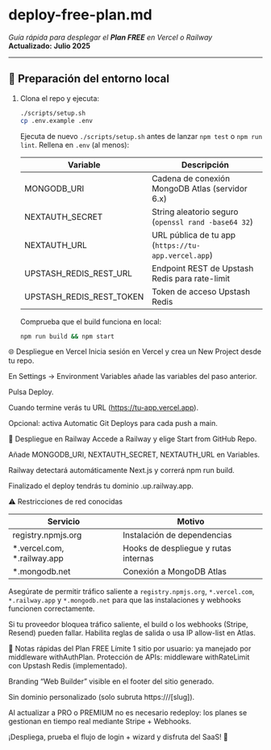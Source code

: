 # deploy-free-plan.md

_Guía rápida para desplegar el **Plan FREE** en Vercel o Railway_  
**Actualizado:** **Julio 2025**

---

## 🔧 Preparación del entorno local

1. Clona el repo y ejecuta:
   ```bash
   ./scripts/setup.sh
   cp .env.example .env
   ```
   Ejecuta de nuevo `./scripts/setup.sh` antes de lanzar `npm test` o `npm run lint`.
   Rellena en `.env` (al menos):

   | Variable        | Descripción                                                     |
   | --------------- | ---------------------------------------------------------------- |
   | MONGODB_URI     | Cadena de conexión MongoDB Atlas (servidor 6.x) |
   | NEXTAUTH_SECRET | String aleatorio seguro (`openssl rand -base64 32`)              |
   | NEXTAUTH_URL    | URL pública de tu app (`https://tu-app.vercel.app`)             |
   | UPSTASH_REDIS_REST_URL | Endpoint REST de Upstash Redis para rate-limit |
   | UPSTASH_REDIS_REST_TOKEN | Token de acceso Upstash Redis |

   Comprueba que el build funciona en local:

   ```bash
   npm run build && npm start
   ```
🌐 Despliegue en Vercel
Inicia sesión en Vercel y crea un New Project desde tu repo.

En Settings → Environment Variables añade las variables del paso anterior.

Pulsa Deploy.

Cuando termine verás tu URL (https://tu-app.vercel.app).

Opcional: activa Automatic Git Deploys para cada push a main.

🚂 Despliegue en Railway
Accede a Railway y elige Start from GitHub Repo.

Añade MONGODB_URI, NEXTAUTH_SECRET, NEXTAUTH_URL en Variables.

Railway detectará automáticamente Next.js y correrá npm run build.

Finalizado el deploy tendrás tu dominio <project>.up.railway.app.

⚠️ Restricciones de red conocidas

| Servicio | Motivo |
| --- | --- |
| registry.npmjs.org | Instalación de dependencias |
| *.vercel.com, *.railway.app | Hooks de despliegue y rutas internas |
| *.mongodb.net | Conexión a MongoDB Atlas |

Asegúrate de permitir tráfico saliente a `registry.npmjs.org`, `*.vercel.com`, `*.railway.app` y `*.mongodb.net` para que las instalaciones y webhooks funcionen correctamente.

Si tu proveedor bloquea tráfico saliente, el build o los webhooks (Stripe, Resend) pueden fallar. Habilita reglas de salida o usa IP allow-list en Atlas.

📝 Notas rápidas del Plan FREE
Límite 1 sitio por usuario: ya manejado por middleware withAuthPlan.
Protección de APIs: middleware withRateLimit con Upstash Redis (implementado).

Branding “Web Builder” visible en el footer del sitio generado.

Sin dominio personalizado (solo subruta https://<app>/[slug]).

Al actualizar a PRO o PREMIUM no es necesario redeploy: los planes se gestionan en tiempo real mediante Stripe + Webhooks.

¡Despliega, prueba el flujo de login + wizard y disfruta del SaaS! 🚀
